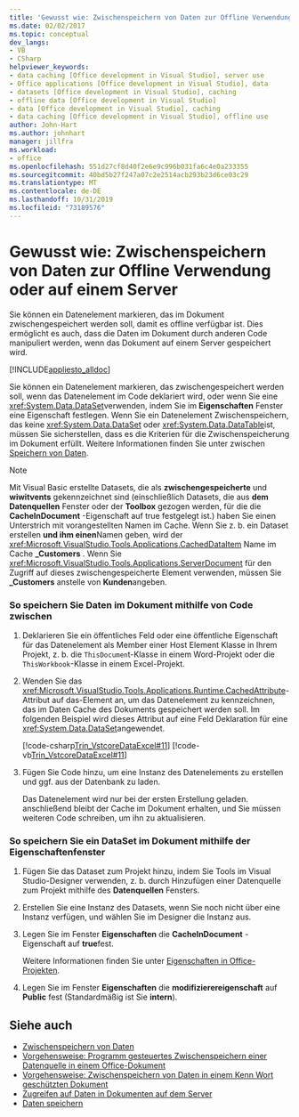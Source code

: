 ```yaml
---
title: 'Gewusst wie: Zwischenspeichern von Daten zur Offline Verwendung oder auf einem Server'
ms.date: 02/02/2017
ms.topic: conceptual
dev_langs:
- VB
- CSharp
helpviewer_keywords:
- data caching [Office development in Visual Studio], server use
- Office applications [Office development in Visual Studio], data
- datasets [Office development in Visual Studio], caching
- offline data [Office development in Visual Studio]
- data [Office development in Visual Studio], caching
- data caching [Office development in Visual Studio], offline use
author: John-Hart
ms.author: johnhart
manager: jillfra
ms.workload:
- office
ms.openlocfilehash: 551d27cf8d40f2e6e9c996b031fa6c4e0a233355
ms.sourcegitcommit: 40bd5b27f247a07c2e2514acb293b23d6ce03c29
ms.translationtype: MT
ms.contentlocale: de-DE
ms.lasthandoff: 10/31/2019
ms.locfileid: "73189576"
---
```

# <a name="how-to-cache-data-for-use-offline-or-on-a-server"></a>Gewusst wie: Zwischenspeichern von Daten zur Offline Verwendung oder auf einem Server
  Sie können ein Datenelement markieren, das im Dokument zwischengespeichert werden soll, damit es offline verfügbar ist. Dies ermöglicht es auch, dass die Daten im Dokument durch anderen Code manipuliert werden, wenn das Dokument auf einem Server gespeichert wird.

 [!INCLUDE[appliesto_alldoc](../vsto/includes/appliesto-alldoc-md.md)]

 Sie können ein Datenelement markieren, das zwischengespeichert werden soll, wenn das Datenelement im Code deklariert wird, oder wenn Sie eine <xref:System.Data.DataSet>verwenden, indem Sie im **Eigenschaften** Fenster eine Eigenschaft festlegen. Wenn Sie ein Datenelement Zwischenspeichern, das keine <xref:System.Data.DataSet> oder <xref:System.Data.DataTable>ist, müssen Sie sicherstellen, dass es die Kriterien für die Zwischenspeicherung im Dokument erfüllt. Weitere Informationen finden Sie unter zwischen [Speichern von Daten](../vsto/caching-data.md).

> [!NOTE]
> Mit Visual Basic erstellte Datasets, die als **zwischengespeicherte** und **wiwitvents** gekennzeichnet sind (einschließlich Datasets, die aus **dem Datenquellen** Fenster oder der **Toolbox** gezogen werden, für die die **CacheInDocument** -Eigenschaft auf true festgelegt ist.) haben Sie einen Unterstrich mit vorangestellten Namen im Cache. Wenn Sie z. b. ein Dataset erstellen **und ihm einen**Namen geben, wird der <xref:Microsoft.VisualStudio.Tools.Applications.CachedDataItem> Name im Cache **_Customers** . Wenn Sie <xref:Microsoft.VisualStudio.Tools.Applications.ServerDocument> für den Zugriff auf dieses zwischengespeicherte Element verwenden, müssen Sie **_Customers** anstelle von **Kunden**angeben.

### <a name="to-cache-data-in-the-document-using-code"></a>So speichern Sie Daten im Dokument mithilfe von Code zwischen

1. Deklarieren Sie ein öffentliches Feld oder eine öffentliche Eigenschaft für das Datenelement als Member einer Host Element Klasse in Ihrem Projekt, z. b. die `ThisDocumen`t-Klasse in einem Word-Projekt oder die `ThisWorkbook`-Klasse in einem Excel-Projekt.

2. Wenden Sie das <xref:Microsoft.VisualStudio.Tools.Applications.Runtime.CachedAttribute>-Attribut auf das-Element an, um das Datenelement zu kennzeichnen, das im Daten Cache des Dokuments gespeichert werden soll. Im folgenden Beispiel wird dieses Attribut auf eine Feld Deklaration für eine <xref:System.Data.DataSet>angewendet.

     [!code-csharp[Trin_VstcoreDataExcel#11](../vsto/codesnippet/CSharp/Trin_VstcoreDataExcelCS/Sheet1.cs#11)]
     [!code-vb[Trin_VstcoreDataExcel#11](../vsto/codesnippet/VisualBasic/Trin_VstcoreDataExcelVB/Sheet1.vb#11)]

3. Fügen Sie Code hinzu, um eine Instanz des Datenelements zu erstellen und ggf. aus der Datenbank zu laden.

     Das Datenelement wird nur bei der ersten Erstellung geladen. anschließend bleibt der Cache im Dokument erhalten, und Sie müssen weiteren Code schreiben, um ihn zu aktualisieren.

### <a name="to-cache-a-dataset-in-the-document-by-using-the-properties-window"></a>So speichern Sie ein DataSet im Dokument mithilfe der Eigenschaftenfenster

1. Fügen Sie das Dataset zum Projekt hinzu, indem Sie Tools im Visual Studio-Designer verwenden, z. b. durch Hinzufügen einer Datenquelle zum Projekt mithilfe des **Datenquellen** Fensters.

2. Erstellen Sie eine Instanz des Datasets, wenn Sie noch nicht über eine Instanz verfügen, und wählen Sie im Designer die Instanz aus.

3. Legen Sie im Fenster **Eigenschaften** die **CacheInDocument** -Eigenschaft auf **true**fest.

     Weitere Informationen finden Sie unter [Eigenschaften in Office-Projekten](../vsto/properties-in-office-projects.md).

4. Legen Sie im Fenster **Eigenschaften** die **modifizierereigenschaft** auf **Public** fest (Standardmäßig ist Sie **intern**).

## <a name="see-also"></a>Siehe auch
- [Zwischenspeichern von Daten](../vsto/caching-data.md)
- [Vorgehensweise: Programm gesteuertes Zwischenspeichern einer Datenquelle in einem Office-Dokument](../vsto/how-to-programmatically-cache-a-data-source-in-an-office-document.md)
- [Vorgehensweise: Zwischenspeichern von Daten in einem Kenn Wort geschützten Dokument](../vsto/how-to-cache-data-in-a-password-protected-document.md)
- [Zugreifen auf Daten in Dokumenten auf dem Server](../vsto/accessing-data-in-documents-on-the-server.md)
- [Daten speichern](../data-tools/save-data-back-to-the-database.md)
